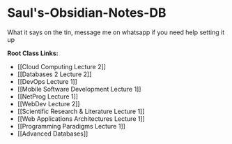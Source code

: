 # Saul's-Obsidian-Notes-DB
What it says on the tin, message me on whatsapp if you need help setting it up

**Root Class Links:**
* [[Cloud Computing Lecture 2]]
* [[Databases 2 Lecture 2]]
* [[DevOps Lecture 1]]
* [[Mobile Software Development Lecture 1]]
* [[NetProg Lecture 1]]
* [[WebDev Lecture 2]]
* [[Scientific Research & Literature Lecture 1]]
* [[Web Applications Architectures Lecture 1]]
* [[Programming Paradigms Lecture 1]]
* [[Advanced Databases]]